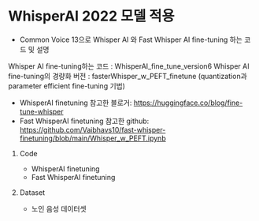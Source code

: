 # WhisperAI 2022 모델 적용

* Common Voice 13으로 Whisper AI 와 Fast Whisper AI fine-tuning 하는 코드 및 설명

Whisper AI fine-tuning하는 코드 : WhisperAI_fine_tune_version6
Whisper AI fine-tuning의 경량화 버전 : fasterWhisper_w_PEFT_finetune (quantization과 parameter efficient fine-tuning 기법)


- WhisperAI finetuning 참고한 블로거: https://huggingface.co/blog/fine-tune-whisper
- Fast WhisperAI finetuning 참고한 github: https://github.com/Vaibhavs10/fast-whisper-finetuning/blob/main/Whisper_w_PEFT.ipynb

1. Code
   * WhisperAI finetuning
   * Fast WhisperAI finetuning
  
2. Dataset
   * 노인 음성 데이터셋

